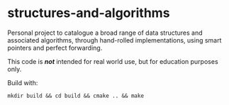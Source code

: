 # structures-and-algorithms

Personal project to catalogue a broad range of data structures and associated algorithms, through hand-rolled implementations, using smart pointers and perfect forwarding.

This code is ***not*** intended for real world use, but for education purposes only.

Build with:

``mkdir build && cd build && cmake .. && make``